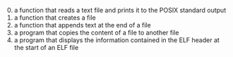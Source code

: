 0. a function that reads a text file and prints it to the POSIX standard output
2. a function that creates a file
2. a function that appends text at the end of a file
3. a program that copies the content of a file to another file
4. a program that displays the information contained in the ELF header at the start of an ELF file
